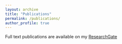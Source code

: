 ```yaml
---
layout: archive
title: "Publications"
permalink: /publications/
author_profile: true
---
```



Full text publications are available on my [ResearchGate](https://www.researchgate.net/profile/Michael_Tynes)
